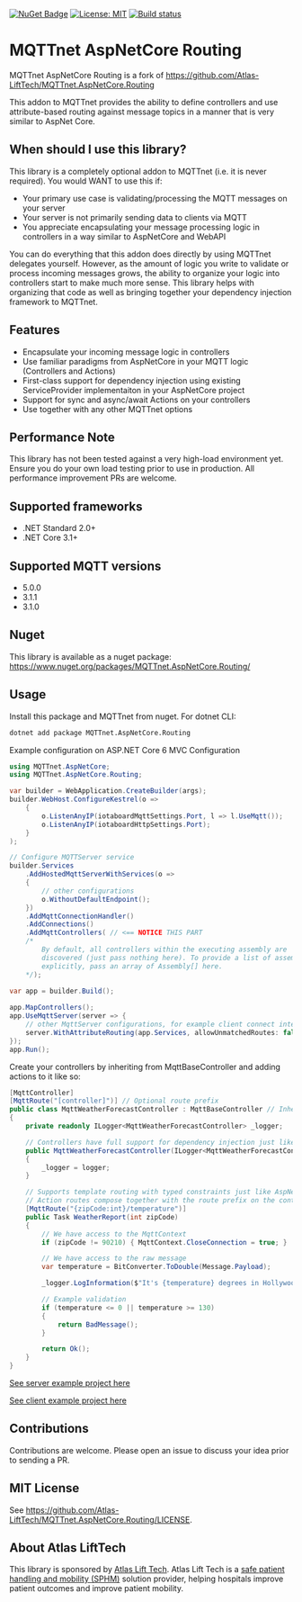 ﻿[![NuGet Badge](https://buildstats.info/nuget/MQTTnet.AspNetCore.Routing)](https://www.nuget.org/packages/MQTTnet.AspNetCore.Routing)
[![License: MIT](https://img.shields.io/badge/License-MIT-brightgreen.svg)](https://github.com/Atlas-LiftTech/MQTTnet.AspNetCore.Routing/LICENSE)
[![Build status](https://ci.appveyor.com/api/projects/status/7m482221qoqvxq0j/branch/master?svg=true)](https://ci.appveyor.com/project/MaiKeBing/mqttnet-aspnetcore-routing/branch/master)

# MQTTnet AspNetCore Routing

MQTTnet AspNetCore Routing  is a fork of  https://github.com/Atlas-LiftTech/MQTTnet.AspNetCore.Routing

This addon to MQTTnet provides the ability to define controllers and use attribute-based routing against message topics in a manner that is very similar to AspNet Core.

## When should I use this library?

This library is a completely optional addon to MQTTnet (i.e. it is never required). You would WANT to use this if:

* Your primary use case is validating/processing the MQTT messages on your server
* Your server is not primarily sending data to clients via MQTT
* You appreciate encapsulating your message processing logic in controllers in a way similar to AspNetCore and WebAPI

You can do everything that this addon does directly by using MQTTnet delegates yourself.  However, as the amount of logic you write to validate or process incoming messages grows, the ability to organize your logic into controllers start to make much more sense.  This library helps with organizing that code as well as bringing together your dependency injection framework to MQTTnet.

## Features

* Encapsulate your incoming message logic in controllers
* Use familiar paradigms from AspNetCore in your MQTT logic (Controllers and Actions)
* First-class support for dependency injection using existing ServiceProvider implementaiton in your AspNetCore project
* Support for sync and async/await Actions on your controllers
* Use together with any other MQTTnet options

## Performance Note

This library has not been tested against a very high-load environment yet.  Ensure you do your own load testing prior to use in production.  All performance improvement PRs are welcome.

## Supported frameworks

* .NET Standard 2.0+
* .NET Core 3.1+

## Supported MQTT versions

* 5.0.0
* 3.1.1
* 3.1.0

## Nuget

This library is available as a nuget package: <https://www.nuget.org/packages/MQTTnet.AspNetCore.Routing/>

## Usage

Install this package and MQTTnet from nuget.
For dotnet CLI: 
```bash
dotnet add package MQTTnet.AspNetCore.Routing
```

Example configuration on ASP.NET Core 6 MVC Configuration

```csharp
using MQTTnet.AspNetCore;
using MQTTnet.AspNetCore.Routing;

var builder = WebApplication.CreateBuilder(args);
builder.WebHost.ConfigureKestrel(o =>
    {
        o.ListenAnyIP(iotaboardMqttSettings.Port, l => l.UseMqtt());
        o.ListenAnyIP(iotaboardHttpSettings.Port);
    }
);

// Configure MQTTServer service
builder.Services
    .AddHostedMqttServerWithServices(o =>
    {
        // other configurations
        o.WithoutDefaultEndpoint();
    })
    .AddMqttConnectionHandler()
    .AddConnections()
    .AddMqttControllers( // <== NOTICE THIS PART
    /*
        By default, all controllers within the executing assembly are
        discovered (just pass nothing here). To provide a list of assemblies
        explicitly, pass an array of Assembly[] here.
    */); 
    
var app = builder.Build();

app.MapControllers();
app.UseMqttServer(server => {  
    // other MqttServer configurations, for example client connect intercepts
    server.WithAttributeRouting(app.Services, allowUnmatchedRoutes: false);
});
app.Run();
```

Create your controllers by inheriting from MqttBaseController and adding actions to it like so:

```csharp
[MqttController]
[MqttRoute("[controller]")] // Optional route prefix
public class MqttWeatherForecastController : MqttBaseController // Inherit from MqttBaseController for convenience functions
{
	private readonly ILogger<MqttWeatherForecastController> _logger;

	// Controllers have full support for dependency injection just like AspNetCore controllers
	public MqttWeatherForecastController(ILogger<MqttWeatherForecastController> logger)
	{
		_logger = logger;
	}

	// Supports template routing with typed constraints just like AspNetCore
	// Action routes compose together with the route prefix on the controller level
	[MqttRoute("{zipCode:int}/temperature")]
	public Task WeatherReport(int zipCode)
	{
		// We have access to the MqttContext
		if (zipCode != 90210) { MqttContext.CloseConnection = true; }

		// We have access to the raw message
		var temperature = BitConverter.ToDouble(Message.Payload);

		_logger.LogInformation($"It's {temperature} degrees in Hollywood");

		// Example validation
		if (temperature <= 0 || temperature >= 130)
		{
			return BadMessage();
		}

		return Ok();
	}
}
```

[See server example project here](https://github.com/IoTSharp/MQTTnet.AspNetCore.Routing/tree/master/ExampleServer)

[See client example project here](https://github.com/IoTSharp/MQTTnet.AspNetCore.Routing/tree/master/ExampleClient)

## Contributions

Contributions are welcome. Please open an issue to discuss your idea prior to sending a PR.

## MIT License

See https://github.com/Atlas-LiftTech/MQTTnet.AspNetCore.Routing/LICENSE.

## About Atlas LiftTech

This library is sponsored by [Atlas Lift Tech](https://atlaslifttech.com/).  Atlas Lift Tech is a [safe patient handling and mobility (SPHM)](https://atlaslifttech.com/program-management/) solution provider, helping hospitals improve patient outcomes and improve patient mobility.
